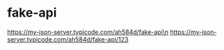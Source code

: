 # fake-api

https://my-json-server.typicode.com/ah584d/fake-api\n
https://my-json-server.typicode.com/ah584d/fake-api/123
